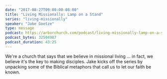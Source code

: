 ```yaml
---
date: "2017-08-27T09:00:00-08:00"
title: "Living Missionally: Lamp on a Stand"
series: "living-missionally"
speaker: "Jake Goetze"
type: message
podcast: https://arborchurch.com/podcast/living-missionally-lamp-on-a-stand.m4a
podcast_bytes: 32504987 
podcast_duration: 43:25
---
```


We're a church that says that we believe in missional living ... in fact, we believe it's the key to making disciples. Jake kicks off the series by unpacking some of the Biblical metaphors that call us to let our faith be known.
